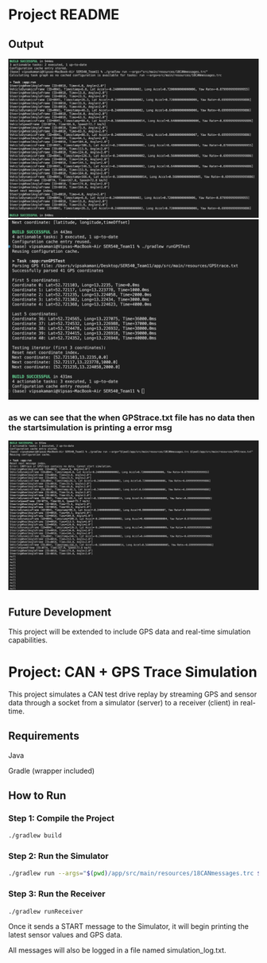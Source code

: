 # Project README

## Output

![alt text](image.png)
![alt text](image-1.png)

### as we can see that the when GPStrace.txt file has no data then the startsimulation is printing a error msg

![alt text](image-2.png)

## Future Development

This project will be extended to include GPS data and real-time simulation capabilities.

# Project: CAN + GPS Trace Simulation

This project simulates a CAN test drive replay by streaming GPS and sensor data through a socket from a simulator (server) to a receiver (client) in real-time.

## Requirements

Java 

Gradle (wrapper included)

## How to Run

### Step 1: Compile the Project

```bash
./gradlew build 
```

### Step 2: Run the Simulator

```bash
./gradlew run --args="$(pwd)/app/src/main/resources/18CANmessages.trc $(pwd)/app/src/main/resources/GPStrace.txt"
```

### Step 3: Run the Receiver

```bash
./gradlew runReceiver
```

Once it sends a START message to the Simulator, it will begin printing the latest sensor values and GPS data.

All messages will also be logged in a file named simulation_log.txt.

